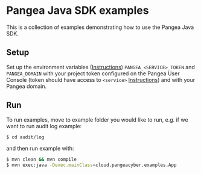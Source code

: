 # Pangea Java SDK examples

This is a collection of examples demonstrating how to use the Pangea Java SDK.

## Setup

Set up the environment variables ([Instructions](https://pangea.cloud/docs/redact#set-your-environment-variables)) `PANGEA_<SERVICE>_TOKEN` and `PANGEA_DOMAIN` with your project token configured on the Pangea User Console (token should have access to `<service>` [Instructions](https://pangea.cloud/docs/admin-guide/tokens)) and with your Pangea domain.

## Run

To run examples, move to example folder you would like to run, e.g. if we want to run audit log example:

```bash
$ cd audit/log
```

and then run example with:

```bash
$ mvn clean && mvn compile
$ mvn exec:java -Dexec.mainClass=cloud.pangeacyber.examples.App
```

